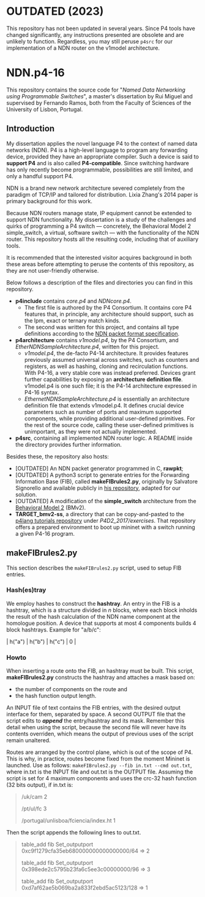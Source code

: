 # OUTDATED (2023)
This repository has not been updated in several years. Since P4 tools have changed significantly, any instructions presented are obsolete and are unlikely to function. Regardless, you may still peruse `p4src` for our implementation of a NDN router on the v1model architecture.

# NDN.p4-16

This repository contains the source code for "_Named Data Networking using Programmable Switches_", a master's dissertation by Rui Miguel and supervised by Fernando Ramos, both from the Faculty of Sciences of the University of Lisbon, Portugal.

## Introduction

My dissertation applies the novel language P4 to the context of named data networks (NDN). P4 is a high-level language to program any forwarding device, provided they have an appropriate compiler. Such a device is said to **support P4** and is also called **P4-compatible**. Since switching hardware has only recently become programmable, possibilities are still limited, and only a handful support P4.

NDN is a brand new network architecture severed completely from the paradigm of TCP/IP and tailored for distribution. Lixia Zhang's 2014 paper is primary background for this work.

Because NDN routers manage state, IP equipment cannot be extended to support NDN functionality. My dissertation is a study of the challenges and quirks of programming a P4 switch — concretely, the Behavioral Model 2 simple\_switch, a virtual, software switch — with the functionality of the NDN router. This repository hosts all the resulting code, including that of auxiliary tools.

It is recommended that the interested visitor acquires background in both these areas before attempting to peruse the contents of this repository, as they are not user-friendly otherwise.

Below follows a description of the files and directories you can find in this repository.

* **p4include** contains _core.p4_ and _NDNcore.p4_.
   - The first file is authored by the P4 Consortium. It contains core P4 features that, in principle, any architecture should support, such as the lpm, exact or ternary match kinds.
   - The second was written for this project, and contains all type definitions according to the [NDN packet format specification](https://named-data.net/doc/NDN-packet-spec/current/types.html#types).
* **p4architecture** contains _v1model.p4_, by the P4 Consortium, and _EtherNDNSampleArchitecture.p4_, written for this project.
   - _v1model.p4_, the de-facto P4-14 architecture. It provides features previously assumed universal across switches, such as counters and registers, as well as hashing, cloning and recirculation functions. With P4-16, a very stable core was instead preferred. Devices grant further capabilities by exposing an **architecture definition file**. v1model.p4 is one such file; it is the P4-14 architecture expressed in P4-16 syntax.
   - _EthernetNDNSampleArchitecture.p4_ is essentially an architecture definition file that extends v1model.p4. It defines crucial device parameters such as number of ports and maximum supported components, while providing additional user-defined primitives. For the rest of the source code, calling these user-defined primitives is unimportant, as they were not actually implemented.
* **p4src**, containing all implemented NDN router logic. A README inside the directory provides further information.

Besides these, the repository also hosts:

* \[OUTDATED\] An NDN packet generator programmed in C, **rawpkt**;
* \[OUTDATED\] A python3 script to generate entries for the Forwarding Information Base (FIB), called **makeFIBrules2.py**, originally by Salvatore Signorello and available publicly in [his repository](https://github.com/signorello/NDN.p4), adapted for our solution.
* \[OUTDATED\] A modification of the **simple\_switch** architecture from the [Behavioral Model 2](https://github.com/p4lang/behavioral-model) (BMv2).
* **TARGET_bmv2-ss**, a directory that can be copy-and-pasted to the [p4lang tutorials repository](https://github.com/p4lang/tutorials) under _P4D2\_2017/exercises_. That repository offers a prepared environment to boot up mininet with a switch running a given P4-16 program.

## makeFIBrules2.py

This section describes the `makeFIBrules2.py` script, used to setup FIB entries.

### Hash(es)tray
We employ hashes to construct the **hashtray**. An entry in the FIB is a hashtray, which is a structure divided in _n_ blocks, where each block inholds the result of the hash calculation of the NDN name component at the homologue position. A device that supports at most 4 components builds 4 block hashtrays. Example for "a/b/c":

| h("a") | h("b") | h("c") |  0  |

### Howto
When inserting a route onto the FIB, an hashtray must be built. This script, **makeFIBrules2.py** constructs the hashtray and attaches a mask based on:

* the number of components on the route and 
* the hash function output length.

An INPUT file of text contains the FIB entries, with the desired output interface for them, separated by space. A second OUTPUT file that the script edits to **_append_** the entry/hashtray and its mask. Remember this detail when using the script, because the second file will never have its contents overriden, which means the output of previous uses of the script remain unaltered.

Routes are arranged by the control plane, which is out of the scope of P4. This is why, in practice, routes become fixed from the moment Mininet is launched. Use as follows: `makeFIBrules2.py --fib in.txt --cmd out.txt`, where in.txt is the INPUT file and out.txt is the OUTPUT file. Assuming the script is set for 4 maximum components and uses the crc-32 hash function (32 bits output), if in.txt is:

>/uk/cam 2
>
>/pt/ul/fc 3
>
>/portugal/unlisboa/fciencia/index.ht 1

Then the script appends the following lines to out.txt.

>table_add fib Set_outputport 0xc9f1279cfa35eb680000000000000000/64 => 2
>
>table_add fib Set_outputport 0x398ede2c5795b23fa6c5ee3c00000000/96 => 3
>
>table_add fib Set_outputport 0xd7af62ae5b069ba2a833f2ebd5ac5123/128 => 1
